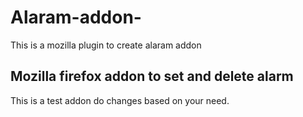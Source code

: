 # Alaram-addon-
This is a mozilla plugin to create alaram addon 

##  Mozilla firefox addon to set and delete alarm

This is a test addon do changes based on your need.


